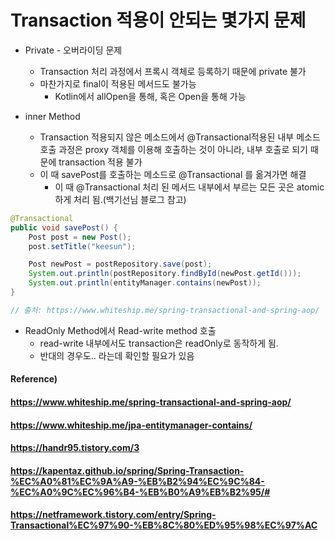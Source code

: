 # Transaction 적용이 안되는 몇가지 문제

* Private - 오버라이딩 문제
  * Transaction 처리 과정에서 프록시 객체로 등록하기 때문에 private 불가
  * 마찬가지로 final이 적용된 메서드도 불가능
    * Kotlin에서 allOpen을 통해, 혹은 Open을 통해 가능



* inner Method
  * Transaction 적용되지 않은 메소드에서 @Transactional적용된 내부 메소드 호출 과정은 proxy 객체를 이용해 호출하는 것이 아니라, 내부 호출로 되기 때문에 transaction 적용 불가
  * 이 때 savePost를 호출하는 메소드로 @Transactional 를 옮겨가면 해결
    * 이 때 @Transactional 처리 된 메서드 내부에서 부르는 모든 곳은 atomic하게 처리 됨.(백기선님 블로그 참고)

```java
@Transactional
public void savePost() {
    Post post = new Post();
    post.setTitle("keesun");

    Post newPost = postRepository.save(post);
    System.out.println(postRepository.findById(newPost.getId()));
    System.out.println(entityManager.contains(newPost));
}

// 출처: https://www.whiteship.me/spring-transactional-and-spring-aop/
```



* ReadOnly Method에서 Read-write method 호출
  * read-write 내부에서도 transaction은 readOnly로 동작하게 됨.
  * 반대의 경우도.. 라는데 확인할 필요가 있음



#### Reference)

#### https://www.whiteship.me/spring-transactional-and-spring-aop/

#### https://www.whiteship.me/jpa-entitymanager-contains/

#### https://handr95.tistory.com/3

#### https://kapentaz.github.io/spring/Spring-Transaction-%EC%A0%81%EC%9A%A9-%EB%B2%94%EC%9C%84-%EC%A0%9C%EC%96%B4-%EB%B0%A9%EB%B2%95/#

#### https://netframework.tistory.com/entry/Spring-Transactional%EC%97%90-%EB%8C%80%ED%95%98%EC%97%AC
